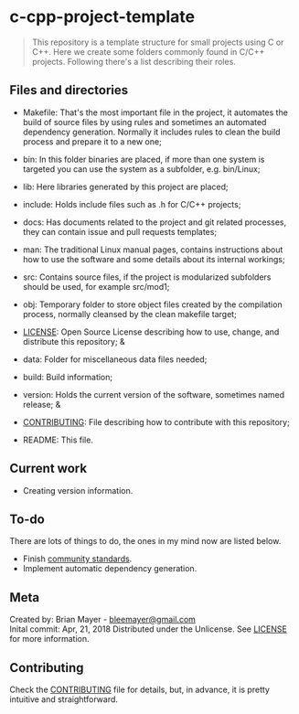 # c-cpp-project-template

> This repository is a template structure for small projects using C or C++. Here we create some folders commonly found in C/C++ projects. Following there's a list describing their roles.

## Files and directories

- Makefile: That's the most important file in the project, it automates the build of source files by using rules and sometimes an automated dependency generation. Normally it includes rules to clean the build process and prepare it to a new one;

- bin: In this folder binaries are placed, if more than one system is targeted you can use the system as a subfolder, e.g. bin/Linux;

- lib: Here libraries generated by this project are placed;

- include: Holds include files such as .h for C/C++ projects;

- docs: Has documents related to the project and git related processes, they can contain issue and pull requests templates;

- man: The traditional Linux manual pages, contains instructions about how to use the software and some details about its internal workings;

- src: Contains source files, if the project is modularized subfolders should be used, for example src/mod1;

- obj: Temporary folder to store object files created by the compilation process, normally cleansed by the clean makefile target;

- [LICENSE](LICENSE): Open Source License describing how to use, change, and distribute this repository; &

- data: Folder for miscellaneous data files needed;

- build: Build information;

- version: Holds the current version of the software, sometimes named release; &

- [CONTRIBUTING](CONTRIBUTING): File describing how to contribute with this repository;

- README: This file.

## Current work

- Creating version information.

## To-do

There are lots of things to do, the ones in my mind now are listed below.

- Finish [community standards](https://github.com/blmayer/c-cpp-project-template/community).
- Implement automatic dependency generation.

## Meta

Created by: Brian Mayer - bleemayer@gmail.com	
Inital commit: Apr, 21, 2018
Distributed under the Unlicense. See [LICENSE](LICENSE) for more information.

## Contributing

Check the [CONTRIBUTING](CONTRIBUTING.md) file for details, but, in advance, it is pretty intuitive and straightforward.

